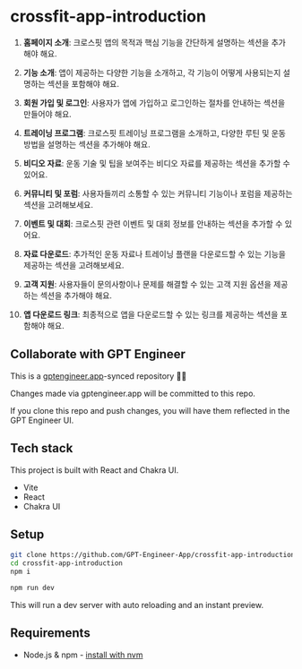 # crossfit-app-introduction

1. **홈페이지 소개**: 크로스핏 앱의 목적과 핵심 기능을 간단하게 설명하는 섹션을 추가해야 해요.

2. **기능 소개**: 앱이 제공하는 다양한 기능을 소개하고, 각 기능이 어떻게 사용되는지 설명하는 섹션을 포함해야 해요.

3. **회원 가입 및 로그인**: 사용자가 앱에 가입하고 로그인하는 절차를 안내하는 섹션을 만들어야 해요.

4. **트레이닝 프로그램**: 크로스핏 트레이닝 프로그램을 소개하고, 다양한 루틴 및 운동 방법을 설명하는 섹션을 추가해야 해요.

5. **비디오 자료**: 운동 기술 및 팁을 보여주는 비디오 자료를 제공하는 섹션을 추가할 수 있어요.

6. **커뮤니티 및 포럼**: 사용자들끼리 소통할 수 있는 커뮤니티 기능이나 포럼을 제공하는 섹션을 고려해보세요.

7. **이벤트 및 대회**: 크로스핏 관련 이벤트 및 대회 정보를 안내하는 섹션을 추가할 수 있어요.

8. **자료 다운로드**: 추가적인 운동 자료나 트레이닝 플랜을 다운로드할 수 있는 기능을 제공하는 섹션을 고려해보세요.

9. **고객 지원**: 사용자들이 문의사항이나 문제를 해결할 수 있는 고객 지원 옵션을 제공하는 섹션을 추가해야 해요.

10. **앱 다운로드 링크**: 최종적으로 앱을 다운로드할 수 있는 링크를 제공하는 섹션을 포함해야 해요.


## Collaborate with GPT Engineer

This is a [gptengineer.app](https://gptengineer.app)-synced repository 🌟🤖

Changes made via gptengineer.app will be committed to this repo.

If you clone this repo and push changes, you will have them reflected in the GPT Engineer UI.

## Tech stack

This project is built with React and Chakra UI.

- Vite
- React
- Chakra UI

## Setup

```sh
git clone https://github.com/GPT-Engineer-App/crossfit-app-introduction.git
cd crossfit-app-introduction
npm i
```

```sh
npm run dev
```

This will run a dev server with auto reloading and an instant preview.

## Requirements

- Node.js & npm - [install with nvm](https://github.com/nvm-sh/nvm#installing-and-updating)
